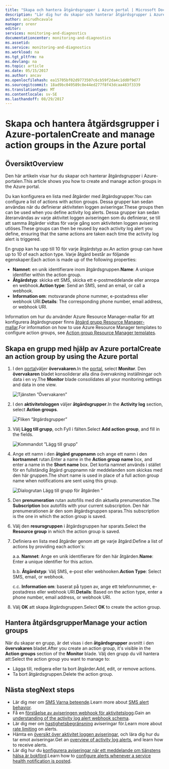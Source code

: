 ```yaml
---
title: "Skapa och hantera åtgärdsgrupper i Azure portal | Microsoft Docs"
description: "Lär dig hur du skapar och hanterar åtgärdsgrupper i Azure-portalen."
author: anirudhcavale
manager: orenr
editor: 
services: monitoring-and-diagnostics
documentationcenter: monitoring-and-diagnostics
ms.assetid: 
ms.service: monitoring-and-diagnostics
ms.workload: na
ms.tgt_pltfrm: na
ms.devlang: na
ms.topic: article
ms.date: 05/15/2017
ms.author: ancav
ms.openlocfilehash: ea15705bf02d9773507c6cb59f2da4c1dd0f9d77
ms.sourcegitcommit: 18ad9bc049589c8e44ed277f8f43dcaa483f3339
ms.translationtype: MT
ms.contentlocale: sv-SE
ms.lasthandoff: 08/29/2017
---
```

# <a name="create-and-manage-action-groups-in-the-azure-portal"></a><span data-ttu-id="6b59d-103">Skapa och hantera åtgärdsgrupper i Azure-portalen</span><span class="sxs-lookup"><span data-stu-id="6b59d-103">Create and manage action groups in the Azure portal</span></span>
## <a name="overview"></a><span data-ttu-id="6b59d-104">Översikt</span><span class="sxs-lookup"><span data-stu-id="6b59d-104">Overview</span></span> ##
<span data-ttu-id="6b59d-105">Den här artikeln visar hur du skapar och hanterar åtgärdsgrupper i Azure-portalen.</span><span class="sxs-lookup"><span data-stu-id="6b59d-105">This article shows you how to create and manage action groups in the Azure portal.</span></span>

<span data-ttu-id="6b59d-106">Du kan konfigurera en lista med åtgärder med åtgärdsgrupper.</span><span class="sxs-lookup"><span data-stu-id="6b59d-106">You can configure a list of actions with action groups.</span></span> <span data-ttu-id="6b59d-107">Dessa grupper kan sedan användas när du definierar aktiviteten loggen aviseringar.</span><span class="sxs-lookup"><span data-stu-id="6b59d-107">These groups then can be used when you define activity log alerts.</span></span> <span data-ttu-id="6b59d-108">Dessa grupper kan sedan återanvändas av varje aktivitet loggen aviseringen som du definierar, se till att samma åtgärder vidtas för varje gång som aktiviteten loggen avisering utlöses.</span><span class="sxs-lookup"><span data-stu-id="6b59d-108">These groups can then be reused by each activity log alert you define, ensuring that the same actions are taken each time the activity log alert is triggered.</span></span>

<span data-ttu-id="6b59d-109">En grupp kan ha upp till 10 för varje åtgärdstyp av.</span><span class="sxs-lookup"><span data-stu-id="6b59d-109">An action group can have up to 10 of each action type.</span></span> <span data-ttu-id="6b59d-110">Varje åtgärd består av följande egenskaper:</span><span class="sxs-lookup"><span data-stu-id="6b59d-110">Each action is made up of the following properties:</span></span>

* <span data-ttu-id="6b59d-111">**Namnet**: en unik identifierare inom åtgärdsgruppen.</span><span class="sxs-lookup"><span data-stu-id="6b59d-111">**Name**: A unique identifier within the action group.</span></span>  
* <span data-ttu-id="6b59d-112">**Åtgärdstyp**: skicka ett SMS, skicka ett e-postmeddelande eller anropa en webhook.</span><span class="sxs-lookup"><span data-stu-id="6b59d-112">**Action type**: Send an SMS, send an email, or call a webhook.</span></span>  
* <span data-ttu-id="6b59d-113">**Information om**: motsvarande phone nummer, e-postadress eller webhook URI.</span><span class="sxs-lookup"><span data-stu-id="6b59d-113">**Details**: The corresponding phone number, email address, or webhook URI.</span></span>

<span data-ttu-id="6b59d-114">Information om hur du använder Azure Resource Manager-mallar för att konfigurera åtgärdsgrupper finns [åtgärd grupp Resource Manager-mallar](monitoring-create-action-group-with-resource-manager-template.md).</span><span class="sxs-lookup"><span data-stu-id="6b59d-114">For information on how to use Azure Resource Manager templates to configure action groups, see [Action group Resource Manager templates](monitoring-create-action-group-with-resource-manager-template.md).</span></span>

## <a name="create-an-action-group-by-using-the-azure-portal"></a><span data-ttu-id="6b59d-115">Skapa en grupp med hjälp av Azure portal</span><span class="sxs-lookup"><span data-stu-id="6b59d-115">Create an action group by using the Azure portal</span></span> ##
1. <span data-ttu-id="6b59d-116">I den [portal](https://portal.azure.com)väljer **övervakaren**.</span><span class="sxs-lookup"><span data-stu-id="6b59d-116">In the [portal](https://portal.azure.com), select **Monitor**.</span></span> <span data-ttu-id="6b59d-117">Den **övervakaren** bladet konsoliderar alla dina övervakning inställningar och data i en vy.</span><span class="sxs-lookup"><span data-stu-id="6b59d-117">The **Monitor** blade consolidates all your monitoring settings and data in one view.</span></span>

    ![Tjänsten ”Övervakaren”](./media/monitoring-action-groups/home-monitor.png)
2. <span data-ttu-id="6b59d-119">I den **aktivitetsloggen** väljer **åtgärdsgrupper**.</span><span class="sxs-lookup"><span data-stu-id="6b59d-119">In the **Activity log** section, select **Action groups**.</span></span>

    ![Fliken ”åtgärdsgrupper”](./media/monitoring-action-groups/action-groups-blade.png)
3. <span data-ttu-id="6b59d-121">Välj **Lägg till grupp**, och Fyll i fälten.</span><span class="sxs-lookup"><span data-stu-id="6b59d-121">Select **Add action group**, and fill in the fields.</span></span>

    ![Kommandot ”Lägg till grupp”](./media/monitoring-action-groups/add-action-group.png)
4. <span data-ttu-id="6b59d-123">Ange ett namn i den **åtgärd gruppnamn** och ange ett namn i den **kortnamnet** rutan.</span><span class="sxs-lookup"><span data-stu-id="6b59d-123">Enter a name in the **Action group name** box, and enter a name in the **Short name** box.</span></span> <span data-ttu-id="6b59d-124">Det korta namnet används i stället för en fullständig åtgärd gruppnamn när meddelanden som skickas med den här gruppen.</span><span class="sxs-lookup"><span data-stu-id="6b59d-124">The short name is used in place of a full action group name when notifications are sent using this group.</span></span>

      ![Dialogrutan Lägg till grupp för åtgärden ”](./media/monitoring-action-groups/action-group-define.png)

5. <span data-ttu-id="6b59d-126">Den **prenumeration** rutan autofills med din aktuella prenumeration.</span><span class="sxs-lookup"><span data-stu-id="6b59d-126">The **Subscription** box autofills with your current subscription.</span></span> <span data-ttu-id="6b59d-127">Den här prenumerationen är den som åtgärdsgruppen sparas.</span><span class="sxs-lookup"><span data-stu-id="6b59d-127">This subscription is the one in which the action group is saved.</span></span>

6. <span data-ttu-id="6b59d-128">Välj den **resursgruppen** i åtgärdsgruppen har sparats.</span><span class="sxs-lookup"><span data-stu-id="6b59d-128">Select the **Resource group** in which the action group is saved.</span></span>

7. <span data-ttu-id="6b59d-129">Definiera en lista med åtgärder genom att ge varje åtgärd:</span><span class="sxs-lookup"><span data-stu-id="6b59d-129">Define a list of actions by providing each action's:</span></span>

    <span data-ttu-id="6b59d-130">a.</span><span class="sxs-lookup"><span data-stu-id="6b59d-130">a.</span></span> <span data-ttu-id="6b59d-131">**Namnet**: Ange en unik identifierare för den här åtgärden.</span><span class="sxs-lookup"><span data-stu-id="6b59d-131">**Name**: Enter a unique identifier for this action.</span></span>

    <span data-ttu-id="6b59d-132">b.</span><span class="sxs-lookup"><span data-stu-id="6b59d-132">b.</span></span> <span data-ttu-id="6b59d-133">**Åtgärdstyp**: Välj SMS, e-post eller webhooken.</span><span class="sxs-lookup"><span data-stu-id="6b59d-133">**Action Type**: Select SMS, email, or webhook.</span></span>

    <span data-ttu-id="6b59d-134">c.</span><span class="sxs-lookup"><span data-stu-id="6b59d-134">c.</span></span> <span data-ttu-id="6b59d-135">**Information om**: baserat på typen av, ange ett telefonnummer, e-postadress eller webhook URI.</span><span class="sxs-lookup"><span data-stu-id="6b59d-135">**Details**: Based on the action type, enter a phone number, email address, or webhook URI.</span></span>

8. <span data-ttu-id="6b59d-136">Välj **OK** att skapa åtgärdsgruppen.</span><span class="sxs-lookup"><span data-stu-id="6b59d-136">Select **OK** to create the action group.</span></span>

## <a name="manage-your-action-groups"></a><span data-ttu-id="6b59d-137">Hantera åtgärdsgrupper</span><span class="sxs-lookup"><span data-stu-id="6b59d-137">Manage your action groups</span></span> ##
<span data-ttu-id="6b59d-138">När du skapar en grupp, är det visas i den **åtgärdsgrupper** avsnitt i den **övervakaren** bladet.</span><span class="sxs-lookup"><span data-stu-id="6b59d-138">After you create an action group, it's visible in the **Action groups** section of the **Monitor** blade.</span></span> <span data-ttu-id="6b59d-139">Välj den grupp du vill hantera att:</span><span class="sxs-lookup"><span data-stu-id="6b59d-139">Select the action group you want to manage to:</span></span>

* <span data-ttu-id="6b59d-140">Lägga till, redigera eller ta bort åtgärder.</span><span class="sxs-lookup"><span data-stu-id="6b59d-140">Add, edit, or remove actions.</span></span>
* <span data-ttu-id="6b59d-141">Ta bort åtgärdsgruppen.</span><span class="sxs-lookup"><span data-stu-id="6b59d-141">Delete the action group.</span></span>

## <a name="next-steps"></a><span data-ttu-id="6b59d-142">Nästa steg</span><span class="sxs-lookup"><span data-stu-id="6b59d-142">Next steps</span></span> ##
* <span data-ttu-id="6b59d-143">Lär dig mer om [SMS Varna beteende](monitoring-sms-alert-behavior.md).</span><span class="sxs-lookup"><span data-stu-id="6b59d-143">Learn more about [SMS alert behavior](monitoring-sms-alert-behavior.md).</span></span>  
* <span data-ttu-id="6b59d-144">Få en [förståelse av aviseringen webhook för aktivitetslogg](monitoring-activity-log-alerts-webhook.md).</span><span class="sxs-lookup"><span data-stu-id="6b59d-144">Gain an [understanding of the activity log alert webhook schema](monitoring-activity-log-alerts-webhook.md).</span></span>  
* <span data-ttu-id="6b59d-145">Lär dig mer om [hastighetsbegränsning](monitoring-alerts-rate-limiting.md) aviseringar för.</span><span class="sxs-lookup"><span data-stu-id="6b59d-145">Learn more about [rate limiting](monitoring-alerts-rate-limiting.md) on alerts.</span></span> 
* <span data-ttu-id="6b59d-146">Hämta en [översikt över aktivitet loggen aviseringar](monitoring-overview-alerts.md), och lära dig hur du tar emot aviseringar.</span><span class="sxs-lookup"><span data-stu-id="6b59d-146">Get an [overview of activity log alerts](monitoring-overview-alerts.md), and learn how to receive alerts.</span></span>  
* <span data-ttu-id="6b59d-147">Lär dig hur du [konfigurera aviseringar när ett meddelande om tjänstens hälsa är bokförd](monitoring-activity-log-alerts-on-service-notifications.md).</span><span class="sxs-lookup"><span data-stu-id="6b59d-147">Learn how to [configure alerts whenever a service health notification is posted](monitoring-activity-log-alerts-on-service-notifications.md).</span></span>
